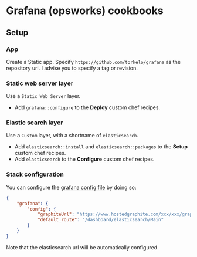 Grafana (opsworks) cookbooks
============================

Setup
-----

### App

Create a Static app. Specify `https://github.com/torkelo/grafana` as the repository url. I advise you to specify a tag
or revision.

### Static web server layer

Use a `Static Web Server` layer.

- Add `grafana::configure` to the **Deploy** custom chef recipes.

### Elastic search layer

Use a `Custom` layer, with a shortname of `elasticsearch`.

- Add `elasticsearch::install` and `elasticsearch::packages` to the **Setup** custom chef recipes.
- Add `elasticsearch` to the **Configure** custom chef recipes.

### Stack configuration

You can configure the [grafana config file][grafana_config] by doing so:

```json
{
    "grafana": {
        "config": {
            "graphiteUrl": "https://www.hostedgraphite.com/xxx/xxx/graphite",
            "default_route": "/dashboard/elasticsearch/Main"
        }
    }
}
```

Note that the elasticsearch url will be automatically configured.

[grafana_config]: https://github.com/torkelo/grafana/blob/master/src/config.sample.js
